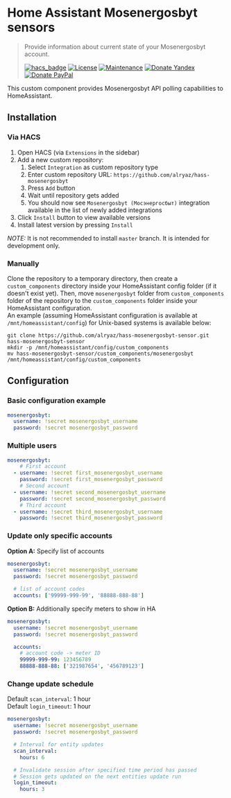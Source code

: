 # Home Assistant Mosenergosbyt sensors
> Provide information about current state of your Mosenergosbyt account.
>
>[![hacs_badge](https://img.shields.io/badge/HACS-Custom-orange.svg)](https://github.com/custom-components/hacs)
>[![License](https://img.shields.io/badge/License-MIT-yellow.svg)](https://opensource.org/licenses/MIT)
>[![Maintenance](https://img.shields.io/badge/Maintained%3F-yes-green.svg)](https://github.com/alryaz/hass-hekr-component/graphs/commit-activity)
>[![Donate Yandex](https://img.shields.io/badge/Donate-Yandex-red.svg)](https://money.yandex.ru/to/410012369233217)
>[![Donate PayPal](https://img.shields.io/badge/Donate-Paypal-blueviolet.svg)](https://www.paypal.me/alryaz)

This custom component provides Mosenergosbyt API polling capabilities to HomeAssistant.

## Installation
### Via HACS
1. Open HACS (via `Extensions` in the sidebar)
1. Add a new custom repository:
   1. Select `Integration` as custom repository type
   1. Enter custom repository URL: `https://github.com/alryaz/hass-mosenergosbyt`
   1. Press `Add` button
   1. Wait until repository gets added 
   1. You should now see `Mosenergosbyt (Мосэнергосбыт)` integration available in the list of newly added integrations
1. Click `Install` button to view available versions
1. Install latest version by pressing `Install`

_NOTE:_ It is not recommended to install `master` branch. It is intended for development only. 

### Manually
Clone the repository to a temporary directory, then create a `custom_components` directory inside your HomeAssistant
config folder (if it doesn't exist yet). Then, move `mosenergosbyt` folder from `custom_components` folder of
the repository to the `custom_components` folder inside your HomeAssistant configuration.  
An example (assuming HomeAssistant configuration is available at `/mnt/homeassistant/config`) for Unix-based
systems is available below:
```
git clone https://github.com/alryaz/hass-mosenergosbyt-sensor.git hass-mosenergosbyt-sensor
mkdir -p /mnt/homeassistant/config/custom_components
mv hass-mosenergosbyt-sensor/custom_components/mosenergosbyt /mnt/homeassistant/config/custom_components
```

## Configuration
### Basic configuration example
```yaml
mosenergosbyt:
  username: !secret mosenergosbyt_username
  password: !secret mosenergosbyt_password
```

### Multiple users
```yaml
mosenergosbyt:
    # First account
  - username: !secret first_mosenergosbyt_username
    password: !secret first_mosenergosbyt_password
    # Second account
  - username: !secret second_mosenergosbyt_username
    password: !secret second_mosenergosbyt_password
    # Third account
  - username: !secret third_mosenergosbyt_username
    password: !secret third_mosenergosbyt_password 
```

### Update only specific accounts
**Option A:** Specify list of accounts
```yaml
mosenergosbyt:
  username: !secret mosenergosbyt_username
  password: !secret mosenergosbyt_password

  # list of account codes
  accounts: ['99999-999-99', '88888-888-88']
```
**Option B:** Additionally specify meters to show in HA
```yaml
mosenergosbyt:
  username: !secret mosenergosbyt_username
  password: !secret mosenergosbyt_password

  accounts:
    # account code -> meter ID
    99999-999-99: 123456789
    88888-888-88: ['321987654', '456789123']
```

### Change update schedule
Default `scan_interval`: 1 hour  
Default `login_timeout`: 1 hour
```yaml
mosenergosbyt:
  username: !secret mosenergosbyt_username
  password: !secret mosenergosbyt_password

  # Interval for entity updates
  scan_interval:
    hours: 6

  # Invalidate session after specified time period has passed
  # Session gets updated on the next entities update run 
  login_timeout:
    hours: 3
```